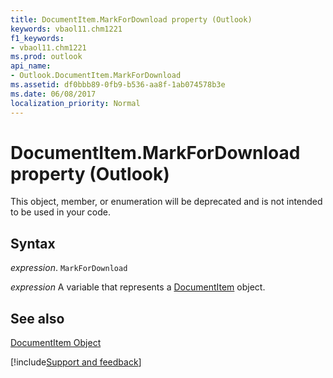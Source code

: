 ```yaml
---
title: DocumentItem.MarkForDownload property (Outlook)
keywords: vbaol11.chm1221
f1_keywords:
- vbaol11.chm1221
ms.prod: outlook
api_name:
- Outlook.DocumentItem.MarkForDownload
ms.assetid: df0bbb89-0fb9-b536-aa8f-1ab074578b3e
ms.date: 06/08/2017
localization_priority: Normal
---
```



# DocumentItem.MarkForDownload property (Outlook)

This object, member, or enumeration will be deprecated and is not intended to be used in your code.


## Syntax

_expression_. `MarkForDownload`

_expression_ A variable that represents a [DocumentItem](Outlook.DocumentItem.md) object.


## See also


[DocumentItem Object](Outlook.DocumentItem.md)

[!include[Support and feedback](~/includes/feedback-boilerplate.md)]